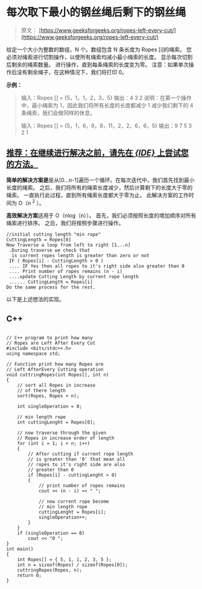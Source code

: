 # 每次取下最小的钢丝绳后剩下的钢丝绳

> 原文： [https://www.geeksforgeeks.org/ropes-left-every-cut/](https://www.geeksforgeeks.org/ropes-left-every-cut/)

给定一个大小为整数的数组，N 个。数组包含 N 条长度为 Ropes [i]的绳索。 您必须对绳索进行切割操作，以使所有绳索均减小最小绳索的长度。 显示每次切割后剩余的绳索数量。 进行操作，直到每条绳索的长度变为零。
注意：如果单次操作后没有剩余绳子，在这种情况下，我们将打印 0。

**示例：**

> 输入：Ropes [] = {5，1，1，2，3，5}
> 输出：4 3 2
> 说明：在第一个操作中，最小绳索为 1，因此我们将所有长度的长度都减少 1 减少我们剩下的 4 条绳索，我们会做同样的休息。
> 
> 输入：Ropes [] = {5，1，6，9，8，11，2，2，6，6，5}
> 输出：9 7 5 3 2 1

## [推荐：在继续进行解决之前，请先在 ***<u>{IDE}</u>*** 上尝试您的方法。](https://ide.geeksforgeeks.org/)

**简单的解决方案是**是从[0…n-1]遍历一个循环。在每次迭代中，我们首先找到最小长度的绳索。 之后，我们将所有的绳索长度减少，然后计算剩下的长度大于零的绳索。 一直执行此过程，直到所有绳索长度都大于零为止。 此解决方案的工作时间为 O（n <sup>2</sup> ）。

**高效解决方案**适用于 O（nlog（n））。 首先，我们必须按照长度的增加顺序对所有绳索进行排序。 之后，我们将按照步骤进行操作。

```
//initial cutting length "min rope"  
CuttingLength = Ropes[0]
Now Traverse a loop from left to right [1...n]
 .During traverse we check that 
  is current ropes length is greater than zero or not 
 IF ( Ropes[i] - CuttingLength > 0 ) 
 .... IF Yes then all ropes to it's right side also greater than 0
 .... Print number of ropes remains (n - i)
 ....update Cutting Length by current rope length
 ...... CuttingLength = Ropes[i]          
Do the same process for the rest.

```

以下是上述想法的实现。

## C++ 

```

// C++ program to print how many 
// Ropes are Left After Every Cut 
#include <bits/stdc++.h> 
using namespace std; 

// Function print how many Ropes are  
// Left AfterEvery Cutting operation 
void cuttringRopes(int Ropes[], int n) 
{ 
    // sort all Ropes in increase  
    // of there length 
    sort(Ropes, Ropes + n); 

    int singleOperation = 0; 

    // min length rope 
    int cuttingLenght = Ropes[0]; 

    // now traverse through the given 
    // Ropes in increase order of length 
    for (int i = 1; i < n; i++) 
    { 
        // After cutting if current rope length 
        // is greater than '0' that mean all 
        // ropes to it's right side are also  
        // greater than 0 
        if (Ropes[i] - cuttingLenght > 0) 
        { 
            // print number of ropes remains 
            cout << (n - i) << " "; 

            // now current rope become 
            // min length rope 
            cuttingLenght = Ropes[i]; 
            singleOperation++; 
        } 
    } 
    if (singleOperation == 0) 
        cout << "0 "; 
} 
int main() 
{ 
    int Ropes[] = { 5, 1, 1, 2, 3, 5 }; 
    int n = sizeof(Ropes) / sizeof(Ropes[0]); 
    cuttringRopes(Ropes, n); 
    return 0; 
} 

```